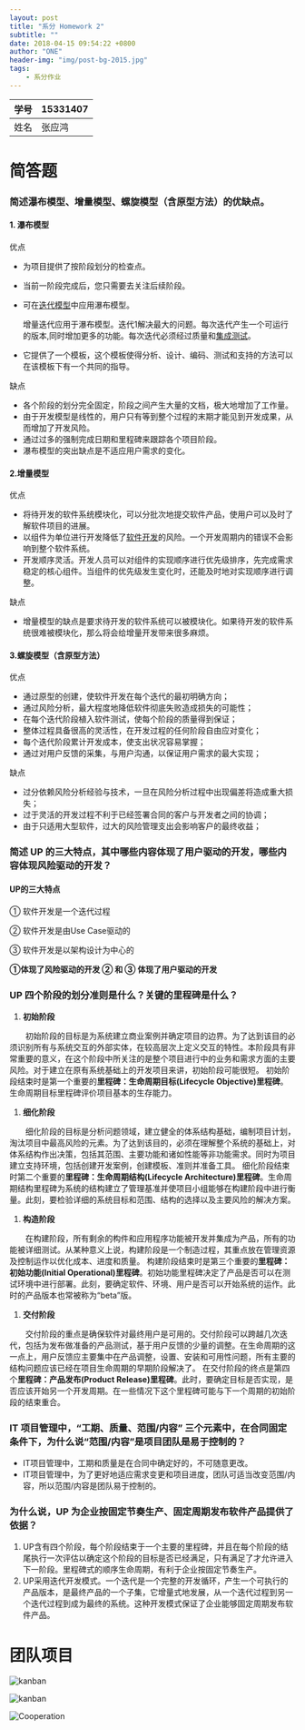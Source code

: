 ```yaml
---
layout: post
title: "系分 Homework 2"
subtitle: ""
date: 2018-04-15 09:54:22 +0800
author: "ONE"
header-img: "img/post-bg-2015.jpg"
tags:
    - 系分作业
---
```




| 学号   | 15331407 |
| ---- | -------- |
| 姓名   | 张应鸿      |

# 简答题

### 简述瀑布模型、增量模型、螺旋模型（含原型方法）的优缺点。

#### 1. 瀑布模型

优点

- 为项目提供了按阶段划分的检查点。

- 当前一阶段完成后，您只需要去关注后续阶段。

- 可在[迭代模型](https://baike.baidu.com/item/%E8%BF%AD%E4%BB%A3%E6%A8%A1%E5%9E%8B)中应用瀑布模型。

  增量迭代应用于瀑布模型。迭代1解决最大的问题。每次迭代产生一个可运行的版本,同时增加更多的功能。每次迭代必须经过质量和[集成测试](https://baike.baidu.com/item/%E9%9B%86%E6%88%90%E6%B5%8B%E8%AF%95)。

- 它提供了一个模板，这个模板使得分析、设计、编码、测试和支持的方法可以在该模板下有一个共同的指导。

缺点

- 各个阶段的划分完全固定，阶段之间产生大量的文档，极大地增加了工作量。
- 由于开发模型是线性的，用户只有等到整个过程的末期才能见到开发成果，从而增加了开发风险。
- 通过过多的强制完成日期和里程碑来跟踪各个项目阶段。
- 瀑布模型的突出缺点是不适应用户需求的变化。

#### 2.增量模型

优点

- 将待开发的软件系统模块化，可以分批次地提交软件产品，使用户可以及时了解软件项目的进展。
- 以组件为单位进行开发降低了[软件开发](https://baike.baidu.com/item/%E8%BD%AF%E4%BB%B6%E5%BC%80%E5%8F%91)的风险。一个开发周期内的错误不会影响到整个软件系统。
- 开发顺序灵活。开发人员可以对组件的实现顺序进行优先级排序，先完成需求稳定的核心组件。当组件的优先级发生变化时，还能及时地对实现顺序进行调整。

缺点

- 增量模型的缺点是要求待开发的软件系统可以被模块化。如果待开发的软件系统很难被模块化，那么将会给增量开发带来很多麻烦。

#### 3.螺旋模型（含原型方法）

优点

- 通过原型的创建，使软件开发在每个迭代的最初明确方向；
- 通过风险分析，最大程度地降低软件彻底失败造成损失的可能性；
- 在每个迭代阶段植入软件测试，使每个阶段的质量得到保证；
- 整体过程具备很高的灵活性，在开发过程的任何阶段自由应对变化；
- 每个迭代阶段累计开发成本，使支出状况容易掌握；
- 通过对用户反馈的采集，与用户沟通，以保证用户需求的最大实现；

缺点

- 过分依赖风险分析经验与技术，一旦在风险分析过程中出现偏差将造成重大损失；
- 过于灵活的开发过程不利于已经签署合同的客户与开发者之间的协调；
- 由于只适用大型软件，过大的风险管理支出会影响客户的最终收益；

### 简述 UP 的三大特点，其中哪些内容体现了用户驱动的开发，哪些内容体现风险驱动的开发？

#### UP的三大特点

① 软件开发是一个迭代过程

② 软件开发是由Use Case驱动的

③ 软件开发是以架构设计为中心的

**①体现了风险驱动的开发  ② 和 ③ 体现了用户驱动的开发**



### UP 四个阶段的划分准则是什么？关键的里程碑是什么？

1. **初始阶段**

　　初始阶段的目标是为系统建立商业案例并确定项目的边界。为了达到该目的必须识别所有与系统交互的外部实体，在较高层次上定义交互的特性。本阶段具有非常重要的意义，在这个阶段中所关注的是整个项目进行中的业务和需求方面的主要风险。对于建立在原有系统基础上的开发项目来讲，初始阶段可能很短。 初始阶段结束时是第一个重要的**里程碑：生命周期目标(Lifecycle Objective)里程碑**。生命周期目标里程碑评价项目基本的生存能力。

1. **细化阶段**

　　细化阶段的目标是分析问题领域，建立健全的体系结构基础，编制项目计划，淘汰项目中最高风险的元素。为了达到该目的，必须在理解整个系统的基础上，对体系结构作出决策，包括其范围、主要功能和诸如性能等非功能需求。同时为项目建立支持环境，包括创建开发案例，创建模板、准则并准备工具。 细化阶段结束时第二个重要的**里程碑：生命周期结构(Lifecycle Architecture)里程碑**。生命周期结构里程碑为系统的结构建立了管理基准并使项目小组能够在构建阶段中进行衡量。此刻，要检验详细的系统目标和范围、结构的选择以及主要风险的解决方案。

1. **构造阶段**

　　在构建阶段，所有剩余的构件和应用程序功能被开发并集成为产品，所有的功能被详细测试。从某种意义上说，构建阶段是一个制造过程，其重点放在管理资源及控制运作以优化成本、进度和质量。 构建阶段结束时是第三个重要的**里程碑：初始功能(Initial Operational)里程碑**。初始功能里程碑决定了产品是否可以在测试环境中进行部署。此刻，要确定软件、环境、用户是否可以开始系统的运作。此时的产品版本也常被称为“beta”版。

1. **交付阶段**

　　交付阶段的重点是确保软件对最终用户是可用的。交付阶段可以跨越几次迭代，包括为发布做准备的产品测试，基于用户反馈的少量的调整。在生命周期的这一点上，用户反馈应主要集中在产品调整，设置、安装和可用性问题，所有主要的结构问题应该已经在项目生命周期的早期阶段解决了。 在交付阶段的终点是第四个**里程碑：产品发布(Product Release)里程碑**。此时，要确定目标是否实现，是否应该开始另一个开发周期。在一些情况下这个里程碑可能与下一个周期的初始阶段的结束重合。



### IT 项目管理中，“工期、质量、范围/内容” 三个元素中，在合同固定条件下，为什么说“范围/内容”是项目团队是易于控制的？

- IT项目管理中，工期和质量是在合同中确定好的，不可随意更改。
- IT项目管理中，为了更好地适应需求变更和项目进度，团队可适当改变范围/内容，所以范围/内容是团队易于控制的。

### 为什么说，UP 为企业按固定节奏生产、固定周期发布软件产品提供了依据？

1. UP含有四个阶段，每个阶段结束于一个主要的里程碑，并且在每个阶段的结尾执行一次评估以确定这个阶段的目标是否已经满足，只有满足了才允许进入下一阶段。里程碑式的顺序生命周期，有利于企业按固定节奏生产。
2. UP采用迭代开发模式。一个迭代是一个完整的开发循环，产生一个可执行的产品版本，是最终产品的一个子集，它增量式地发展，从一个迭代过程到另一个迭代过程到成为最终的系统。这种开发模式保证了企业能够固定周期发布软件产品。

# 团队项目

![kanban](https://github.com/YinghongZhang/yinghongzhang.github.io/blob/master/public/images/2_kanban.png?raw=true)

![kanban](https://github.com/YinghongZhang/yinghongzhang.github.io/blob/master/public/images/2_calendar.png?raw=true)

![Cooperation](https://github.com/YinghongZhang/yinghongzhang.github.io/blob/master/public/images/2_cooperation.png?raw=true)